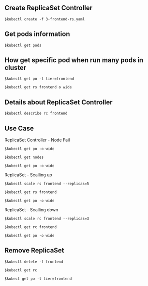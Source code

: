 Create ReplicaSet Controller
------------------------------
    $kubectl create -f 3-frontend-rs.yaml
  
Get pods information
--------------------
    $kubectl get pods
    
How get specific pod when run many pods in cluster
-------------------------------------------------
    $kubectl get po -l tier=frontend
    
    $kubectl get rs frontend o wide

Details about ReplicaSet Controller
------------------------------------
    $kubectl describe rc frontend
    

Use Case
---------

ReplicaSet Controller - Node Fail

    $kubectl get po -o wide
    
    $kubectl get nodes
    
    $kubectl get po -o wide
    
ReplicaSet - Scalling up

    $kubectl scale rs frontend --replicas=5
    
    $kubectl get rs frontend
    
    $kubectl get po -o wide
    
ReplicaSet - Scalling down
    
    $kubectl scale rc frontend --replicas=3
    
    $kubectl get rc frontend
    
    $kubectl get po -o wide
    
Remove ReplicaSet
-----------------------------
    $kubectl delete -f frontend
    
    $kubectl get rc
    
    $kubect get po -l tier=frontend
